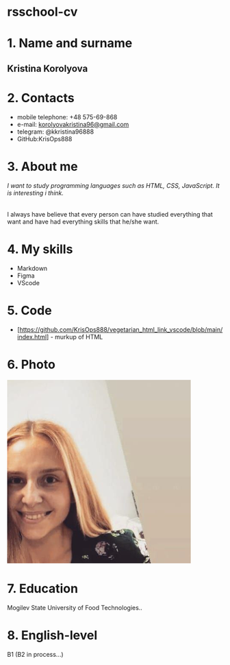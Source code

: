 # rsschool-cv
# 1. Name and surname 
## Kristina Korolyova
# 2. Contacts
- mobile telephone: +48 575-69-868
- e-mail: korolyovakristina96@gmail.com
- telegram: @kkristina96888
- GitHub:KrisOps888 
# 3. About me 
###### I want to study programming languages such as HTML, CSS, JavaScript. It is interesting i think.
I always have believe that every person can have studied everything that want and have had everything skills that he/she want. 
# 4. My skills 
- Markdown
- Figma
- VScode
# 5. Code
- [https://github.com/KrisOps888/vegetarian_html_link_vscode/blob/main/index.html] - murkup of HTML
# 6. Photo 
[![N|Photo](https://github.com/KrisOps888/vegetarian_html_link_vscode/blob/main/photo_2022-12-11_22-05-07.png)]()
# 7. Education
Mogilev State University of Food Technologies..
# 8. English-level
B1 (B2 in process...)
